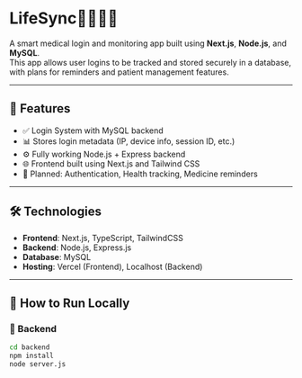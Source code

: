 # LifeSync👨‍⚕️🇮🇳

A smart medical login and monitoring app built using **Next.js**, **Node.js**, and **MySQL**.  
This app allows user logins to be tracked and stored securely in a database, with plans for reminders and patient management features.

---

## 🧠 Features

- ✅ Login System with MySQL backend
- 📊 Stores login metadata (IP, device info, session ID, etc.)
- ⚙️ Fully working Node.js + Express backend
- 🌐 Frontend built using Next.js and Tailwind CSS
- 🔐 Planned: Authentication, Health tracking, Medicine reminders

---

## 🛠️ Technologies

- **Frontend**: Next.js, TypeScript, TailwindCSS
- **Backend**: Node.js, Express.js
- **Database**: MySQL
- **Hosting**: Vercel (Frontend), Localhost (Backend)

---

## 🧪 How to Run Locally

### 🔹 Backend

```bash
cd backend
npm install
node server.js
